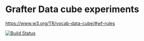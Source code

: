# Grafter Data cube experiments

https://www.w3.org/TR/vocab-data-cube/#wf-rules


[![Build Status](https://travis-ci.org/mikel-egana-aranguren/grafterdatacube.svg?branch=master)](https://travis-ci.org/mikel-egana-aranguren/grafterdatacube)
